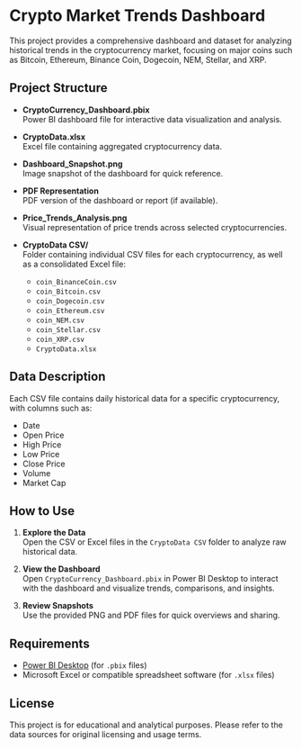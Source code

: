 # Crypto Market Trends Dashboard

This project provides a comprehensive dashboard and dataset for analyzing historical trends in the cryptocurrency market, focusing on major coins such as Bitcoin, Ethereum, Binance Coin, Dogecoin, NEM, Stellar, and XRP.

## Project Structure

- **CryptoCurrency_Dashboard.pbix**  
  Power BI dashboard file for interactive data visualization and analysis.

- **CryptoData.xlsx**  
  Excel file containing aggregated cryptocurrency data.

- **Dashboard_Snapshot.png**  
  Image snapshot of the dashboard for quick reference.

- **PDF Representation**  
  PDF version of the dashboard or report (if available).

- **Price_Trends_Analysis.png**  
  Visual representation of price trends across selected cryptocurrencies.

- **CryptoData CSV/**  
  Folder containing individual CSV files for each cryptocurrency, as well as a consolidated Excel file:
  - `coin_BinanceCoin.csv`
  - `coin_Bitcoin.csv`
  - `coin_Dogecoin.csv`
  - `coin_Ethereum.csv`
  - `coin_NEM.csv`
  - `coin_Stellar.csv`
  - `coin_XRP.csv`
  - `CryptoData.xlsx`

## Data Description

Each CSV file contains daily historical data for a specific cryptocurrency, with columns such as:
- Date
- Open Price
- High Price
- Low Price
- Close Price
- Volume
- Market Cap

## How to Use

1. **Explore the Data**  
   Open the CSV or Excel files in the `CryptoData CSV` folder to analyze raw historical data.

2. **View the Dashboard**  
   Open `CryptoCurrency_Dashboard.pbix` in Power BI Desktop to interact with the dashboard and visualize trends, comparisons, and insights.

3. **Review Snapshots**  
   Use the provided PNG and PDF files for quick overviews and sharing.

## Requirements

- [Power BI Desktop](https://powerbi.microsoft.com/desktop/) (for `.pbix` files)
- Microsoft Excel or compatible spreadsheet software (for `.xlsx` files)

## License

This project is for educational and analytical purposes. Please refer to the data sources for original licensing and usage terms.
